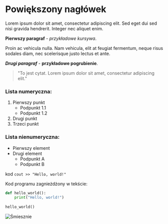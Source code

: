 
# Powiększony nagłówek

Lorem ipsum dolor sit amet, consectetur adipiscing elit. Sed eget dui sed nisi gravida hendrerit. Integer nec aliquet enim. 

**Pierwszy paragraf** - *przykładowe kursywa*.

Proin ac vehicula nulla. Nam vehicula, elit at feugiat fermentum, neque risus sodales diam, nec scelerisque justo lectus et ante. 

***Drugi paragraf*** - **przykładowe pogrubienie**.

> "To jest cytat. Lorem ipsum dolor sit amet, consectetur adipiscing elit."

### Lista numeryczna:
1. Pierwszy punkt
   - Podpunkt 1.1
   - Podpunkt 1.2
2. Drugi punkt
3. Trzeci punkt

### Lista nienumeryczna:
- Pierwszy element
- Drugi element
   - Podpunkt A
   - Podpunkt B

kod `cout >> "Hello, world!"`

Kod programu zagnieżdżony w tekście:

```python
def hello_world():
    print("Hello, world!")
    
hello_world()
```

![Śmiesznie]("warsztat_1\photo_2024-01-23_21-04-54.jpg")